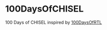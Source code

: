 # 100DaysOfCHISEL
100 Days of CHISEL inspired by [100DaysOfRTL]([url](https://github.com/raulbehl/100DaysOfRTL))
